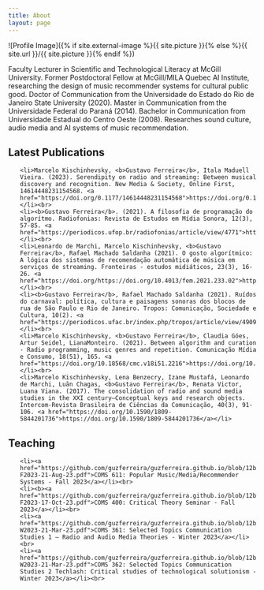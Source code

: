 ```yaml
---
title: About
layout: page
---
```

![Profile Image]({% if site.external-image %}{{ site.picture }}{% else %}{{ site.url }}/{{ site.picture }}{% endif %})

<p>Faculty Lecturer in Scientific and Technological Literacy at McGill University. Former Postdoctoral Fellow at McGill/MILA Quebec AI Institute, researching the design of music recommender systems for cultural public good. Doctor of Communication from the Universidade do Estado do Rio de Janeiro State University (2020). Master in Communication from the Universidade Federal do Paraná (2014). Bachelor in Communication from Universidade Estadual do Centro Oeste (2008). Researches sound culture, audio media and AI systems of music recommendation.</p>



<h2>Latest Publications</h2>


<ul class="skill-list">
	
	<li>Marcelo Kischinhevsky, <b>Gustavo Ferreira</b>, Itala Maduell Vieira. (2023). Serendipity on radio and streaming: Between musical discovery and recognition. New Media & Society, Online First, 14614448231154568. <a href="https://doi.org/0.1177/14614448231154568">https://doi.org/0.1177/14614448231154568</a></li><br>
	<li><b>Gustavo Ferreira</b>. (2021). A filosofia de programação do algorítmo. Radiofonias: Revista de Estudos em Mídia Sonora, 12(3), 57-85. <a href="https://periodicos.ufop.br/radiofonias/article/view/4771">https://periodicos.ufop.br/radiofonias/article/view/4771</a></li><br>
 	<li>Leonardo de Marchi, Marcelo Kischinhevsky, <b>Gustavo Ferreira</b>, Rafael Machado Saldanha (2021). O gosto algorítmico: A lógica dos sistemas de recomendação automática de música em serviços de streaming. Fronteiras - estudos midiáticos, 23(3), 16-26. <a href="https://doi.org/https://doi.org/10.4013/fem.2021.233.02">https://doi.org/https://doi.org/10.4013/fem.2021.233.02</a></li><br>
	<li><b>Gustavo Ferreira</b>, Rafael Machado Saldanha (2021). Ruídos do carnaval: política, cultura e paisagens sonoras dos blocos de rua de São Paulo e Rio de Janeiro. Tropos: Comunicação, Sociedade e Cultura, 10(2). <a href="https://periodicos.ufac.br/index.php/tropos/article/view/4909">https://periodicos.ufac.br/index.php/tropos/article/view/4909</a></li><br>
	<li>Marcelo Kischinhevsky, <b>Gustavo Ferreira</b>, Claudia Góes, Artur Seidel, LianaMonteiro. (2021). Between algorithm and curation - Radio programming, music genres and repetition. Comunicação Mídia e Consumo, 18(51), 165. <a href="https://doi.org/10.18568/cmc.v18i51.2216">https://doi.org/10.18568/cmc.v18i51.2216</a></li><br>
	<li>Marcelo Kischinhevsky, Lena Benzecry, Izane Mustafá, Leonardo de Marchi, Luãn Chagas, <b>Gustavo Ferreira</b>, Renata Victor, Luana Viana. (2017). The consolidation of radio and sound media studies in the XXI century–Conceptual keys and research objects. Intercom-Revista Brasileira de Ciências da Comunicação, 40(3), 91-106. <a href="https://doi.org/10.1590/1809-5844201736">https://doi.org/10.1590/1809-5844201736</a></li>
	
</ul>


<h2>Teaching</h2>


<ul class="skill-list">
	
	<li><a href="https://github.com/guzferreira/guzferreira.github.io/blob/12ba22738afcf64522658e2d04cb893eca3cfe06/assets/courses/COMS611-F2023-21-Aug-23.pdf">COMS 611: Popular Music/Media/Recommender Systems - Fall 2023</a></li><br>
	<li><b><a href="https://github.com/guzferreira/guzferreira.github.io/blob/12ba22738afcf64522658e2d04cb893eca3cfe06/assets/courses/COMS400-F2023-17-Oct-23.pdf">COMS 400: Critical Theory Seminar - Fall 2023</a></li><br>
 	<li><a href="https://github.com/guzferreira/guzferreira.github.io/blob/12ba22738afcf64522658e2d04cb893eca3cfe06/assets/courses/COMS361-W2023-21-Mar-23.pdf">COMS 361: Selected Topics Communication Studies 1 – Radio and Audio Media Theories - Winter 2023</a></li><br>
	<li><a href="https://github.com/guzferreira/guzferreira.github.io/blob/12ba22738afcf64522658e2d04cb893eca3cfe06/assets/courses/COMS362-W2023-21-Mar-23.pdf">COMS 362: Selected Topics Communication Studies 2 Techlash: Critical studies of technological solutionism - Winter 2023</a></li><br>
	
</ul>